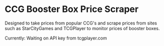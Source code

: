 # CCG Booster Box Price Scraper

Designed to take prices from popular CCG's and scrape prices from sites such as StarCityGames and TCGPlayer to monitor prices of booster boxes.

Currently: Waiting on API key from tcgplayer.com
